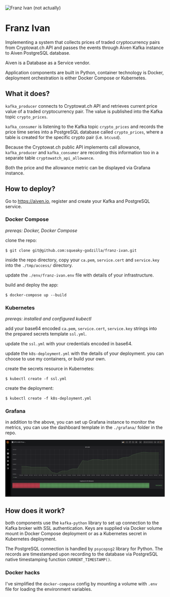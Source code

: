 ![Franz Ivan (not actually)](http://lyricstranslate.com/files/ivan%20rebroff.jpg)

# Franz Ivan

Implementing a system that collects prices of traded cryptocurrency pairs from Cryptowat.ch API and
passes the events through Aiven Kafka instance to Aiven PostgreSQL database.

Aiven is a Database as a Service vendor.

Application components are built in Python, container technology is Docker, deployment orchestration is either Docker Compose or Kubernetes.

## What it does?
`kafka_producer` connects to Cryptowat.ch API and retrieves current price value of a traded cryptocurrency pair. The value is published into the Kafka topic `crypto_prices`.

`kafka_consumer` is listening to the Kafka topic `crypto_prices` and records the price time series into a PostgreSQL database called `crypto_prices`, where a table is created for the specific crypto pair (i.e. `btcusd`).

Because the Cryptowat.ch public API implements call allowance, `kafka_producer` and `kafka_consumer` are recording this information too in a separate table `cryptowatch_api_allowance`.

Both the price and the allowance metric can be displayed via Grafana instance.

## How to deploy?

Go to https://aiven.io, register and create your Kafka and PostgreSQL service.

### Docker Compose

_prereqs: Docker, Docker Compose_

clone the repo:

`$ git clone git@github.com:squeaky-godzilla/franz-ivan.git`

inside the repo directory, copy your `ca.pem`, `service.cert` and `service.key` into the `./tmp/access/` directory.

update the `./env/franz-ivan.env` file with details of your infrastructure.

build and deploy the app:

`$ docker-compose up --build`


### Kubernetes

_prereqs: installed and configured kubectl_

add your base64 encoded `ca.pem`, `service.cert`, `service.key` strings into the prepared secrets template `ssl.yml`.

update the `ssl.yml` with your credentials encoded in base64.

update the `k8s-deployment.yml` with the details of your deployment. you can choose to use my containers, or build your own.

create the secrets resource in Kubernetes:

`$ kubectl create -f ssl.yml`

create the deployment:

`$ kubectl create -f k8s-deployment.yml` 


### Grafana


in addition to the above, you can set up Grafana instance to monitor the metrics, you can use the dashboard template in the `./grafana/` folder in the repo.

![Grafana Screenshot](grafana/grafana-screenshot.png)

## How does it work?

both components use the `kafka-python` library to set up connection to the Kafka broker with SSL authentication. Keys are supplied via Docker volume mount in Docker Compose deployment or as a Kubernetes secret in Kubernetes deployment.

The PostgreSQL connection is handled by `psycopsg2` library for Python. The records are timestamped upon recording to the database via PostgreSQL native timestamping function `CURRENT_TIMESTAMP()`.

### Docker hacks

I've simplified the `docker-compose` config by mounting a volume with `.env` file for loading the environment variables.


